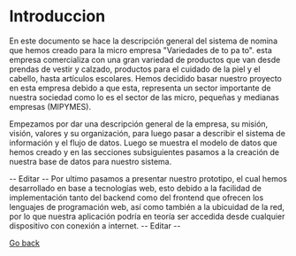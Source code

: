 # Introduccion

En este documento se hace la descripción general del sistema de nomina que hemos creado para la micro empresa "Variedades de to pa to". esta empresa comercializa con una gran variedad de productos que van desde prendas de vestir y calzado, productos para el cuidado de la piel y el cabello, hasta artículos escolares. Hemos decidido basar nuestro proyecto en esta empresa debido a que esta, representa un sector importante de nuestra sociedad como lo es el sector de las micro, pequeñas y medianas empresas (MIPYMES).

Empezamos por dar una descripción general de la empresa, su misión, visión, valores y su organización, para luego pasar a describir el sistema de información y el flujo de datos. Luego se muestra el modelo de datos que hemos creado y en las secciones subsiguientes pasamos a la creación de nuestra base de datos para nuestro sistema.

-- Editar --
Por ultimo pasamos a presentar nuestro prototipo, el cual hemos desarrollado en base a tecnologías web, esto debido a la facilidad de implementación tanto del backend como del frontend que ofrecen los lenguajes de programación web, así como también a la ubicuidad de la red, por lo que nuestra aplicación podría
en teoría ser accedida desde cualquier dispositivo con conexión a internet.
-- Editar --

[Go back](../README.md)
